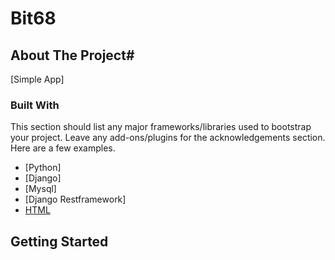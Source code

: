 # Bit68
## About The Project#

[Simple App]
### Built With

This section should list any major frameworks/libraries used to bootstrap your project. Leave any add-ons/plugins for the acknowledgements section. Here are a few examples.

* [Python]
* [Django]
* [Mysql]
* [Django Restframework]
* [HTML](https://svelte.dev/)

<!-- GETTING STARTED -->
## Getting Started